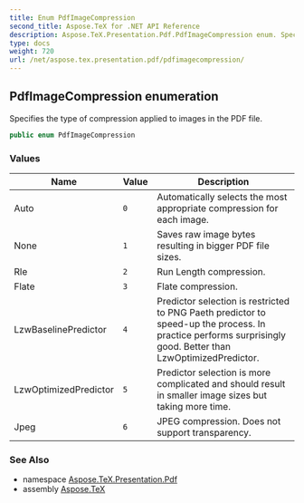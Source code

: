 ```yaml
---
title: Enum PdfImageCompression
second_title: Aspose.TeX for .NET API Reference
description: Aspose.TeX.Presentation.Pdf.PdfImageCompression enum. Specifies the type of compression applied to images in the PDF file
type: docs
weight: 720
url: /net/aspose.tex.presentation.pdf/pdfimagecompression/
---
```

## PdfImageCompression enumeration

Specifies the type of compression applied to images in the PDF file.

```csharp
public enum PdfImageCompression
```

### Values

| Name | Value | Description |
| --- | --- | --- |
| Auto | `0` | Automatically selects the most appropriate compression for each image. |
| None | `1` | Saves raw image bytes resulting in bigger PDF file sizes. |
| Rle | `2` | Run Length compression. |
| Flate | `3` | Flate compression. |
| LzwBaselinePredictor | `4` | Predictor selection is restricted to PNG Paeth predictor to speed-up the process. In practice performs surprisingly good. Better than LzwOptimizedPredictor. |
| LzwOptimizedPredictor | `5` | Predictor selection is more complicated and should result in smaller image sizes but taking more time. |
| Jpeg | `6` | JPEG compression. Does not support transparency. |

### See Also

* namespace [Aspose.TeX.Presentation.Pdf](../../aspose.tex.presentation.pdf/)
* assembly [Aspose.TeX](../../)


